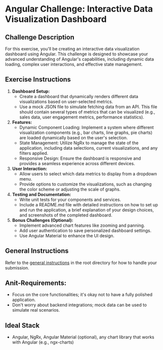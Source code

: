 # Angular Challenge: Interactive Data Visualization Dashboard

## Challenge Description
For this exercise, you'll be creating an interactive data visualization dashboard using Angular. This challenge is designed to showcase your advanced understanding of Angular's capabilities, including dynamic data loading, complex user interactions, and effective state management.

## Exercise Instructions
1. **Dashboard Setup:**
   - Create a dashboard that dynamically renders different data visualizations based on user-selected metrics.
   - Use a mock JSON file to simulate fetching data from an API. This file should contain several types of metrics that can be visualized (e.g., sales data, user engagement metrics, performance statistics).
2. **Features:**
   - Dynamic Component Loading: Implement a system where different visualization components (e.g., bar charts, line graphs, pie charts) are loaded dynamically based on the user's selection.
   - State Management: Utilize NgRx to manage the state of the application, including data selections, current visualizations, and any filters applied.
   - Responsive Design: Ensure the dashboard is responsive and provides a seamless experience across different devices.
3. **User Interaction:**
   - Allow users to select which data metrics to display from a dropdown menu.
   - Provide options to customize the visualizations, such as changing the color scheme or adjusting the scale of graphs.
4. **Testing and Documentation:**
   - Write unit tests for your components and services.
   - Include a README.md file with detailed instructions on how to set up and run the application, a brief explanation of your design choices, and screenshots of the completed dashboard. 
5. **Bonus Challenges (Optional):**
   - Implement advanced chart features like zooming and panning.
   - Add user authentication to save personalized dashboard settings.
   - Use Angular Material to enhance the UI design.

## General Instructions
Refer to the [general instructions](../Readme.md) in the root directory for how to handle your submission.

## Anit-Requirements:
- Focus on the core functionalities; it's okay not to have a fully polished application.
- Don't worry about backend integrations; mock data can be used to simulate real scenarios.

## Ideal Stack
- Angular, NgRx, Angular Material (optional), any chart library that works with Angular (e.g., ngx-charts)

